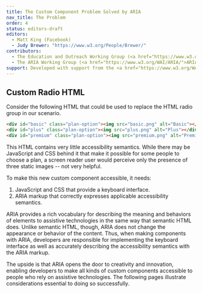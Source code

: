 ```yaml
---
title: The Custom Component Problem Solved by ARIA
nav_title: The Problem
order: 4
status: editors-draft
editors:
  - Matt King (Facebook)
  - Judy Brewer: "https://www.w3.org/People/Brewer/"
contributors:
  - The Education and Outreach Working Group (<a href="https://www.w3.org/WAI/EO/">EOWG</a>)
  - The ARIA Working Group (<a href="https://www.w3.org/WAI/ARIA/">ARIA</a>)
support: Developed with support from the <a href="https://www.w3.org/WAI/WCAGTA/">U.S. Access Board, WCAG TA Project, Task 2</a>.
---
```


## Custom Radio HTML

Consider the following HTML that could be used to replace the HTML radio group in our scenario.

~~~ html
<div id="basic" class="plan-option"><img src="basic.png" alt="Basic"></div>
<div id="plus" class="plan-option"><img src="plus.png" alt="Plus"></div>
<div id="premium" class="plan-option"><img src="premium.png" alt="Premium"></div>
~~~

This HTML contains very little accessibility semantics. 
While there may be JavaScript and CSS behind it that make it possible for some people to choose a plan,
a screen reader user would perceive only the presence of three static images -- not very helpful.

To make this new custom component accessible, it needs:

1. JavaScript and CSS that provide a keyboard interface.
2. ARIA markup that correctly expresses applicable accessibility semantics.

ARIA provides a rich vocabulary for describing the meaning and behaviors of elements to assistive technologies in the same way that semantic HTML does. 
Unlike semantic HTML, though, ARIA does not change the appearance or behavior of the content. 
Thus, when making components with ARIA, developers are responsible for implementing the keyboard interface as well as accurately describing the accessibility semantics with the ARIA markup.

The upside is that ARIA opens the door to creativity and innovation, enabling developers to make all kinds of custom components accessible to people who rely on assistive technologies. 
The following pages illustrate considerations essential to doing so successfully.
